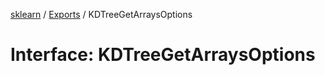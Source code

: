 [sklearn](../readme.md) / [Exports](../modules.md) / KDTreeGetArraysOptions

# Interface: KDTreeGetArraysOptions
